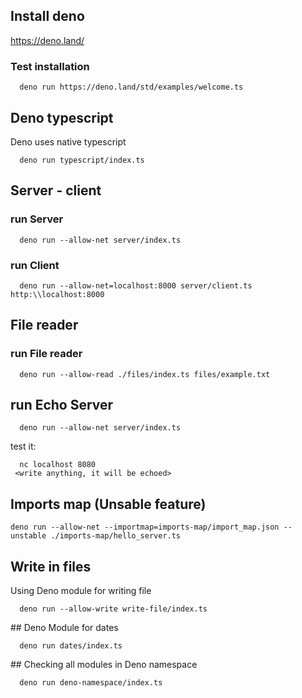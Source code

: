 
## Install deno
  https://deno.land/

### Test installation
```
  deno run https://deno.land/std/examples/welcome.ts
```

## Deno typescript

Deno uses native typescript

```
  deno run typescript/index.ts
```

## Server - client

### run Server 
```
  deno run --allow-net server/index.ts
```

### run Client
```
  deno run --allow-net=localhost:8000 server/client.ts http:\\localhost:8000
```

## File reader

### run File reader

```
  deno run --allow-read ./files/index.ts files/example.txt
```

## run Echo Server  
```
  deno run --allow-net server/index.ts
```

test it:

```
  nc localhost 8080
 <write anything, it will be echoed>
```

## Imports map (Unsable feature)

```
deno run --allow-net --importmap=imports-map/import_map.json --unstable ./imports-map/hello_server.ts
```

## Write in files

Using Deno module for writing file

```
  deno run --allow-write write-file/index.ts
```

## Deno Module for dates

 ```
   deno run dates/index.ts
 ```
 
## Checking all modules in Deno namespace

```
  deno run deno-namespace/index.ts
```
